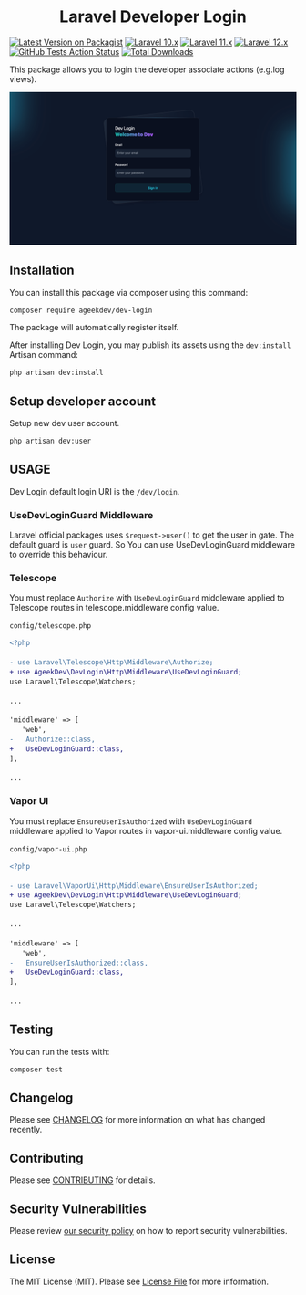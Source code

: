 <h1 align="center">Laravel Developer Login</h1>

[![Latest Version on Packagist](https://img.shields.io/packagist/v/ageekdev/dev-login.svg?style=flat-square)](https://packagist.org/packages/ageekdev/dev-login)
[![Laravel 10.x](https://img.shields.io/badge/Laravel-10.x-red.svg?style=flat-square)](https://laravel.com/docs/10.x)
[![Laravel 11.x](https://img.shields.io/badge/Laravel-11.x-red.svg?style=flat-square)](https://laravel.com/docs/11.x)
[![Laravel 12.x](https://img.shields.io/badge/Laravel-12.x-red.svg?style=flat-square)](https://laravel.com/docs/12.x)
[![GitHub Tests Action Status](https://img.shields.io/github/actions/workflow/status/ageekdev/laravel-dev-login/run-tests.yml?label=tests&style=flat-square)](https://github.com/ageekdev/laravel-dev-login/actions/workflows/run-tests.yml)
[![Total Downloads](https://img.shields.io/packagist/dt/ageekdev/dev-login.svg?style=flat-square)](https://packagist.org/packages/ageekdev/dev-login)

This package allows you to login the developer associate actions (e.g.log views).

<img src="./docs/screenshot.png" alt="dev login screenshot"/>

## Installation

You can install this package via composer using this command:

```bash
composer require ageekdev/dev-login
```

The package will automatically register itself.

After installing Dev Login, you may publish its assets using the `dev:install` Artisan command:

```bash
php artisan dev:install
```

## Setup developer account

Setup new dev user account.

```bash
php artisan dev:user
```

## USAGE

Dev Login default login URI is the `/dev/login`.

### UseDevLoginGuard Middleware

Laravel official packages uses `$request->user()` to get the user in gate. The default guard is `user` guard. So You can use UseDevLoginGuard middleware to override this behaviour.

### Telescope

You must replace `Authorize` with `UseDevLoginGuard` middleware applied to Telescope routes in telescope.middleware config value.

`config/telescope.php`
```diff
<?php

- use Laravel\Telescope\Http\Middleware\Authorize;
+ use AgeekDev\DevLogin\Http\Middleware\UseDevLoginGuard;
use Laravel\Telescope\Watchers;

...

'middleware' => [
   'web',
-   Authorize::class,
+   UseDevLoginGuard::class,
],

...
```

### Vapor UI

You must replace `EnsureUserIsAuthorized` with `UseDevLoginGuard` middleware applied to Vapor routes in vapor-ui.middleware config value.

`config/vapor-ui.php`
```diff
<?php

- use Laravel\VaporUi\Http\Middleware\EnsureUserIsAuthorized;
+ use AgeekDev\DevLogin\Http\Middleware\UseDevLoginGuard;
use Laravel\Telescope\Watchers;

...

'middleware' => [
   'web',
-   EnsureUserIsAuthorized::class,
+   UseDevLoginGuard::class,
],

...
```

## Testing

You can run the tests with:

```bash
composer test
```

## Changelog

Please see [CHANGELOG](CHANGELOG.md) for more information on what has changed recently.

## Contributing

Please see [CONTRIBUTING](.github/CONTRIBUTING.md) for details.

## Security Vulnerabilities

Please review [our security policy](../../security/policy) on how to report security vulnerabilities.

## License

The MIT License (MIT). Please see [License File](LICENSE.md) for more information.
